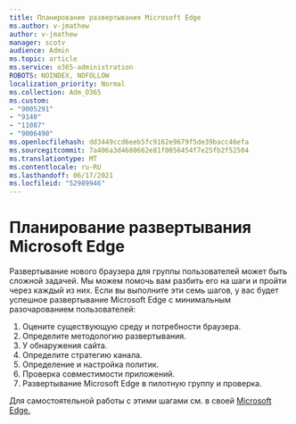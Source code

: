 ```yaml
---
title: Планирование развертывания Microsoft Edge
ms.author: v-jmathew
author: v-jmathew
manager: scotv
audience: Admin
ms.topic: article
ms.service: o365-administration
ROBOTS: NOINDEX, NOFOLLOW
localization_priority: Normal
ms.collection: Adm_O365
ms.custom:
- "9005291"
- "9140"
- "11087"
- "9006490"
ms.openlocfilehash: dd3449ccd6eeb5fc9162e9679f5de39bacc46efa
ms.sourcegitcommit: 7a406a3d4680662e81f0056454f7e25fb2f52504
ms.translationtype: MT
ms.contentlocale: ru-RU
ms.lasthandoff: 06/17/2021
ms.locfileid: "52989946"
---
```

# <a name="plan-your-deployment-of-microsoft-edge"></a>Планирование развертывания Microsoft Edge

Развертывание нового браузера для группы пользователей может быть сложной задачей. Мы можем помочь вам разбить его на шаги и пройти через каждый из них. Если вы выполните эти семь шагов, у вас будет успешное развертывание Microsoft Edge с минимальным разочарованием пользователей:

1. Оцените существующую среду и потребности браузера.
2. Определите методологию развертывания.
3. У обнаружения сайта.
4. Определите стратегию канала.
5. Определение и настройка политик.
6. Проверка совместимости приложений.
7. Развертывание Microsoft Edge в пилотную группу и проверка.

Для самостоятельной работы с этими шагами см. в своей [Microsoft Edge.](https://go.microsoft.com/fwlink/?linkid=2129990)
